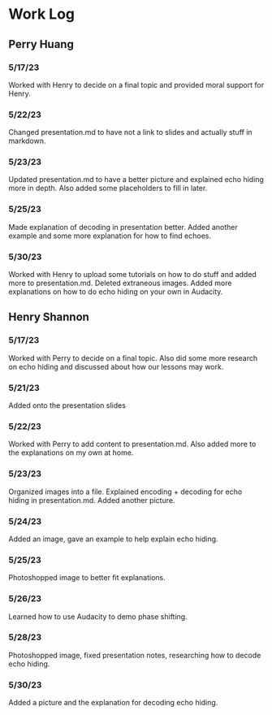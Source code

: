 # Work Log

## Perry Huang

### 5/17/23

Worked with Henry to decide on a final topic and provided moral support for Henry.

### 5/22/23

Changed presentation.md to have not a link to slides and actually stuff in markdown.

### 5/23/23

Updated presentation.md to have a better picture and explained echo hiding more in depth. Also added some placeholders to fill in later.

### 5/25/23

Made explanation of decoding in presentation better. Added another example and some more explanation for how to find echoes. 

### 5/30/23 

Worked with Henry to upload some tutorials on how to do stuff and added more to presentation.md. Deleted extraneous images. Added more explanations on how to do echo hiding on your own in Audacity.

## Henry Shannon

### 5/17/23
Worked with Perry to decide on a final topic. Also did some more research on echo hiding and discussed about how our lessons may work.

### 5/21/23
Added onto the presentation slides

### 5/22/23
Worked with Perry to add content to presentation.md. Also added more to the explanations on my own at home.

### 5/23/23
Organized images into a file. Explained encoding + decoding for echo hiding in presentation.md. Added another picture.

### 5/24/23
Added an image, gave an example to help explain echo hiding.

### 5/25/23
Photoshopped image to better fit explanations.

### 5/26/23
Learned how to use Audacity to demo phase shifting.

### 5/28/23
Photoshopped image, fixed presentation notes, researching how to decode echo hiding.

### 5/30/23
Added a picture and the explanation for decoding echo hiding.